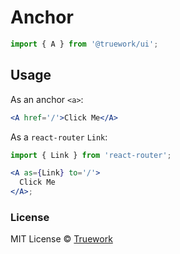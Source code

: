 # Anchor

```js
import { A } from '@truework/ui';
```

## Usage

As an anchor `<a>`:

```jsx
<A href='/'>Click Me</A>
```

As a `react-router` `Link`:

```jsx
import { Link } from 'react-router';

<A as={Link} to='/'>
  Click Me
</A>;
```

### License

MIT License © [Truework](https://truework.com)
